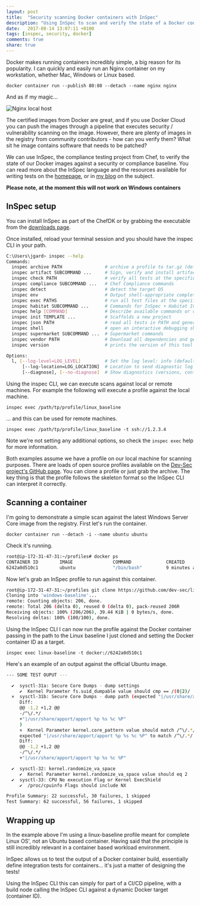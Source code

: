 ```yaml
---
layout: post
title:  "Security scanning Docker containers with InSpec"
description: "Using InSpec to scan and verify the state of a Docker container"
date:   2017-08-14 13:07:11 +0100
tags: [inspec, security, docker]
comments: true
share: true
---
```


Docker makes running containers incredibly simple, a big reason for its popularity. I can quickly and easily run an Nginx container on my workstation, whether Mac, Windows or Linux based.

`docker container run --publish 80:80 --detach --name nginx nginx`

And as if my magic...

![Nginx local host](https://images.grdnr.io/2017/docker-nginx.gif)

The certified images from Docker are great, and if you use Docker Cloud you can push the images through a pipeline that executes security / vulnerability scanning on the image. However, there are plenty of images in the registry from community contributors - how can you verify them? What sit he image contains software that needs to be patched?

We can use InSpec, the compliance testing project from Chef, to verify the state of our Docker images against a security or compliance baseline. You can read more about the InSpec language and the resources available for writing tests on the [homepage](https://www.inspec.io/), or in [my blog](https://grdnr.io/2016-10-22/inspec-and-chef-compliance-as-code/) on the subject.

**Please note, at the moment this will not work on Windows containers**

## InSpec setup
You can install InSpec as part of the ChefDK or by grabbing the executable from the [downloads page](https://downloads.chef.io/inspec/1.33.1).

Once installed, reload your terminal session and you should have the inspec CLI in your path.

```bash
C:\Users\jgard> inspec --help
Commands:
  inspec archive PATH                # archive a profile to tar.gz (default) ...
  inspec artifact SUBCOMMAND ...     # Sign, verify and install artifacts
  inspec check PATH                  # verify all tests at the specified PATH
  inspec compliance SUBCOMMAND ...   # Chef Compliance commands
  inspec detect                      # detect the target OS
  inspec env                         # Output shell-appropriate completion co...
  inspec exec PATHS                  # run all test files at the specified PATH.
  inspec habitat SUBCOMMAND ...      # Commands for InSpec + Habitat Integration
  inspec help [COMMAND]              # Describe available commands or one spe...
  inspec init TEMPLATE ...           # Scaffolds a new project
  inspec json PATH                   # read all tests in PATH and generate a ...
  inspec shell                       # open an interactive debugging shell
  inspec supermarket SUBCOMMAND ...  # Supermarket commands
  inspec vendor PATH                 # Download all dependencies and generate...
  inspec version                     # prints the version of this tool

Options:
  l, [--log-level=LOG_LEVEL]         # Set the log level: info (default), debug, warn, error
      [--log-location=LOG_LOCATION]  # Location to send diagnostic log messages to. (default: STDOUT or STDERR)
      [--diagnose], [--no-diagnose]  # Show diagnostics (versions, configurations)
```

Using the inspec CLI, we can execute scans against local or remote machines. For example the following will execute a profile against the local machine.

`inspec exec /path/tp/profile/linux_baseline`

... and this can be used for remote machines. 


`inspec exec /path/tp/profile/linux_baseline -t ssh://1.2.3.4`

Note we're not setting any additional options, so check the `inspec exec` help for more information.

Both examples assume we have a profile on our local machine for scanning purposes. There are loads of open source profiles available on the [Dev-Sec project's GitHub page](https://github.com/dev-sec). You can clone a profile or just grab the archive. The key thing is that the profile follows the skeleton format so the InSpec CLI can interpret it correctly.

## Scanning a container
I'm going to demonstrate a simple scan against the latest Windows Server Core image from the registry. First let's run the container.

`docker container run --detach -i --name ubuntu ubuntu`

Check it's running.

```bash
root@ip-172-31-47-31:~/profiles# docker ps
CONTAINER ID        IMAGE               COMMAND             CREATED             STATUS              PORTS               NAMES
6242a0d510c1        ubuntu              "/bin/bash"         9 minutes ago       Up 9 minutes                            ubuntu
```

Now let's grab an InSpec profile to run against this container.

```bash
root@ip-172-31-47-31:~/profiles git clone https://github.com/dev-sec/linux-baseline.git
Cloning into 'windows-baseline'...
remote: Counting objects: 206, done.
remote: Total 206 (delta 0), reused 0 (delta 0), pack-reused 206R
Receiving objects: 100% (206/206), 39.44 KiB | 0 bytes/s, done.
Resolving deltas: 100% (100/100), done.
```

Using the InSpec CLI I can now run the profile against the Docker container passing in the path to the Linux baseline I just cloned and setting the Docker container ID as a target.

`inspec exec linux-baseline -t docker://6242a0d510c1`

Here's an example of an output against the official Ubuntu image.

```bash
--- SOME TEST OUPUT ---

  ✔  sysctl-31a: Secure Core Dumps - dump settings
     ✔  Kernel Parameter fs.suid_dumpable value should cmp == /(0|2)/
  ×  sysctl-31b: Secure Core Dumps - dump path (expected "|/usr/share/apport/apport %p %s %c %P" to match /^\/.*/
     Diff:
     @@ -1,2 +1,2 @@
     -/^\/.*/
     +"|/usr/share/apport/apport %p %s %c %P"
     )
     ×  Kernel Parameter kernel.core_pattern value should match /^\/.*/
     expected "|/usr/share/apport/apport %p %s %c %P" to match /^\/.*/
     Diff:
     @@ -1,2 +1,2 @@
     -/^\/.*/
     +"|/usr/share/apport/apport %p %s %c %P"

  ✔  sysctl-32: kernel.randomize_va_space
     ✔  Kernel Parameter kernel.randomize_va_space value should eq 2
  ✔  sysctl-33: CPU No execution Flag or Kernel ExecShield
     ✔  /proc/cpuinfo Flags should include NX

Profile Summary: 22 successful, 30 failures, 1 skipped
Test Summary: 62 successful, 56 failures, 1 skipped
```

## Wrapping up
In the example above I'm using a linux-baseline profile meant for complete Linux OS', not an Ubuntu based container. Having said that the principle is still incredibly relevant in a container based workload environment.

InSpec allows us to test the output of a Docker container build, essentially define integration tests for containers... it's just a matter of designing the tests!

Using the InSpec CLI this can simply for part of a CI/CD pipeline, with a build node calling the InSpec CLI against a dynamic Docker target (container ID).
